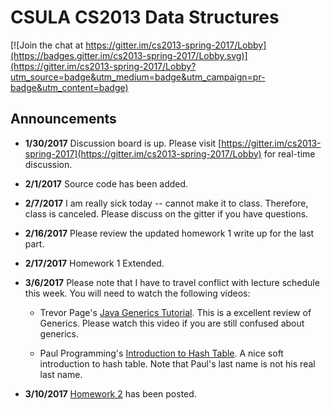 # CSULA CS2013 Data Structures

[![Join the chat at https://gitter.im/cs2013-spring-2017/Lobby](https://badges.gitter.im/cs2013-spring-2017/Lobby.svg)](https://gitter.im/cs2013-spring-2017/Lobby?utm_source=badge&utm_medium=badge&utm_campaign=pr-badge&utm_content=badge)

## Announcements

- **1/30/2017** Discussion board is up.  Please visit [https://gitter.im/cs2013-spring-2017](https://gitter.im/cs2013-spring-2017/Lobby) for real-time discussion.

- **2/1/2017** Source code has been added.

- **2/7/2017** I am really sick today -- cannot make it to class.  Therefore, class is canceled.  Please discuss on the gitter if you have questions.

- **2/16/2017** Please review the updated homework 1 write up for the last part.

- **2/17/2017** Homework 1 Extended.

- **3/6/2017** Please note that I have to travel conflict with lecture schedule this week.  You will need to watch the following videos:

  - Trevor Page's [Java Generics Tutorial](https://youtu.be/9tHLV0u87G4).  This is a excellent review of Generics.  Please watch this video if you are still confused about generics.

  - Paul Programming's [Introduction to Hash Table](https://youtu.be/MfhjkfocRR0). A nice soft introduction to hash table.  Note that Paul's last name is not his real last name.

- **3/10/2017** [Homework 2](Homework2.md) has been posted.
